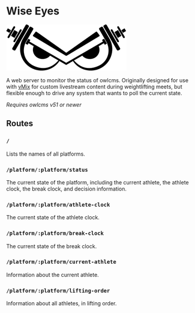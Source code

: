 # Wise Eyes

![logo](./assets/wise-eyes.svg)

A web server to monitor the status of owlcms. Originally designed for use with [vMix](https://www.vmix.com/) for custom livestream content during weightlifting meets, but flexible enough to drive any system that wants to poll the current state.

_Requires owlcms v51 or newer_

## Routes

### `/`

Lists the names of all platforms.

### `/platform/:platform/status`

The current state of the platform, including the current athlete, the athlete clock, the break clock, and decision information.

### `/platform/:platform/athlete-clock`

The current state of the athlete clock.

### `/platform/:platform/break-clock`

The current state of the break clock.

### `/platform/:platform/current-athlete`

Information about the current athlete.

### `/platform/:platform/lifting-order`

Information about all athletes, in lifting order.
